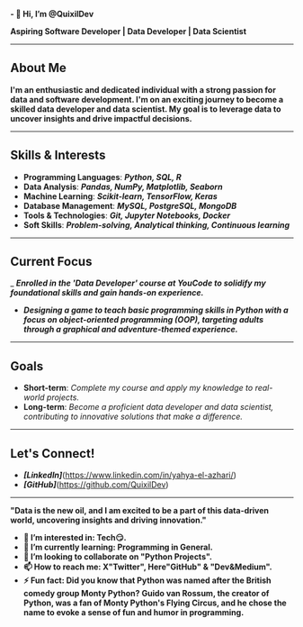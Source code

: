 **- 👋 Hi, I’m @QuixilDev**

**Aspiring Software Developer | Data Developer | Data Scientist**

---

## About Me

**I'm an enthusiastic and dedicated individual with a strong passion for data and software development. I'm on an exciting journey to become a skilled data developer and data scientist. My goal is to leverage data to uncover insights and drive impactful decisions.**

---

## Skills & Interests

- **Programming Languages**: _**Python, SQL, R**_
- **Data Analysis**: _**Pandas, NumPy, Matplotlib, Seaborn**_
- **Machine Learning**: _**Scikit-learn, TensorFlow, Keras**_
- **Database Management**: _**MySQL, PostgreSQL, MongoDB**_
- **Tools & Technologies**: _**Git, Jupyter Notebooks, Docker**_
- **Soft Skills**: _**Problem-solving, Analytical thinking, Continuous learning**_

---

## Current Focus

_ **_Enrolled in the 'Data Developer' course at YouCode to solidify my foundational skills and gain hands-on experience._**
- **_Designing a game to teach basic programming skills in Python with a focus on object-oriented programming (OOP), targeting adults through a graphical and adventure-themed experience._**

---

## Goals

- **Short-term**: _Complete my course and apply my knowledge to real-world projects._
- **Long-term**: _Become a proficient data developer and data scientist, contributing to innovative solutions that make a difference._

---

## Let's Connect!

- **_[LinkedIn]_**(https://www.linkedin.com/in/yahya-el-azhari/)
- **_[GitHub]_**(https://github.com/QuixilDev)

---

**__"Data is the new oil, and I am excited to be a part of this data-driven world, uncovering insights and driving innovation."__**

- **👀 I’m interested in: Tech😏.**
- **🌱 I’m currently learning: Programming in General.**
- **💞️ I’m looking to collaborate on "Python Projects".**
- **📫 How to reach me: X"Twitter", Here"GitHub" & "Dev&Medium".**
- **⚡ Fun fact: Did you know that Python was named after the British comedy group Monty Python? Guido van Rossum, the creator of Python, was a fan of Monty Python's Flying Circus, and he chose the name to evoke a sense of fun and humor in programming.**

